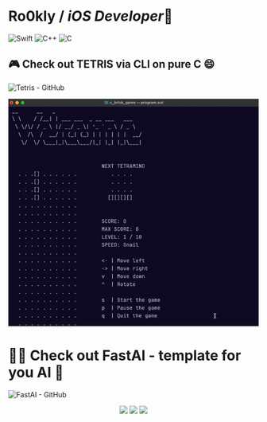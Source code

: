 

 # Ro0kly / *iOS Developer*👋 
  
  ![Swift](https://img.shields.io/badge/-Swift-3776AB?style=for-the-badge&logo=Swift&logoColor=white)
  ![C++](https://img.shields.io/badge/c++-%2300599C.svg?style=for-the-badge&logo=c%2B%2B&logoColor=white)
  ![C](https://img.shields.io/badge/-C-4169E1?style=for-the-badge&logo=C&logoColor=white)
  
  <h2>🎮 Check out TETRIS via CLI on pure C 😄</h2>
  
  ![Tetris - GitHub](https://github.com/Ro0kly/c_brick_game)

<div align="center">
  <img src="https://github.com/Ro0kly/Ro0kly/blob/main/tetrisgif.gif" width="600" />
</div>

  <h1>🧑‍💻 Check out FastAI - template for you AI 🤖</h1>

![FastAI - GitHub](https://github.com/Ro0kly/FastAI)

<div align="center">
  <img src="https://github.com/user-attachments/assets/5a5db0e1-81c7-4b65-92a1-7f0a11f05462" width="30%" />
  <img src="https://github.com/user-attachments/assets/d91d3316-3748-4ee7-b69b-a4bd961f9b44" width="30%" />
  <img src="https://github.com/user-attachments/assets/135ff3a6-0a25-48cd-832c-35dcf9ffb972" width="30%" />
</div>
